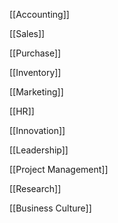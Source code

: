 
[[Accounting]]

[[Sales]]

[[Purchase]]

[[Inventory]]

[[Marketing]]

[[HR]]

[[Innovation]]

[[Leadership]]

[[Project Management]]

[[Research]]


[[Business Culture]]
